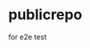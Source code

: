 # publicrepo
for e2e test

























































































































































































































































































































































































































































































































































































































































































































































































































































































































































































































































































































































































































































































































































































































































































































































































































































































































































































































































































































































































































































































































































































































































































































































































































































































































































































































































































































































































































































































































































































































































































